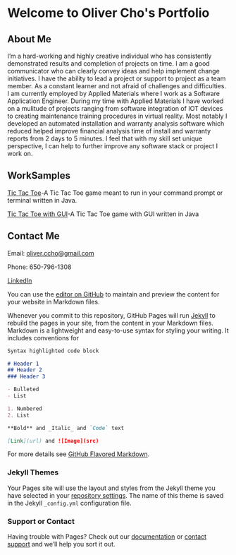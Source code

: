 # Welcome to Oliver Cho's Portfolio

## About Me

I’m a hard-working and highly creative individual who has consistently demonstrated results and completion of projects on time. I am a good communicator who can clearly convey ideas and help implement change initiatives. I have the ability to lead a project or support to project as a team member. As a constant learner and not afraid of challenges and difficulties. I am currently employed by Applied Materials where I work as a Software Application Engineer. During my time with Applied Materials I have worked on a mulitude of projects ranging from software integration of IOT devices to creating maintenance training procedures in virtual reality. Most notably I developed an automated installation and warranty analysis software which reduced helped improve financial analysis time of install and warranty reports from 2 days to 5 minutes. I feel that with my skill set unique perspective, I can help to further improve any software stack or project I work on.



## WorkSamples
[Tic Tac Toe](https://github.com/OliverCho18/TicTacToe)-A Tic Tac Toe game meant to run in your command prompt or terminal written in Java. 

[Tic Tac Toe with GUI](https://github.com/OliverCho18/TicTacToeWithGUI)-A Tic Tac Toe game with GUI written in Java


## Contact Me
Email: oliver.ccho@gmail.com

Phone: 650-796-1308

[LinkedIn](https://www.linkedin.com/in/oliver-cho-686335135/) 

You can use the [editor on GitHub](https://github.com/OliverCho18/OliverCho18.github.io/edit/master/index.md) to maintain and preview the content for your website in Markdown files.

Whenever you commit to this repository, GitHub Pages will run [Jekyll](https://jekyllrb.com/) to rebuild the pages in your site, from the content in your Markdown files.
Markdown is a lightweight and easy-to-use syntax for styling your writing. It includes conventions for

```markdown
Syntax highlighted code block

# Header 1
## Header 2
### Header 3

- Bulleted
- List

1. Numbered
2. List

**Bold** and _Italic_ and `Code` text

[Link](url) and ![Image](src)
```

For more details see [GitHub Flavored Markdown](https://guides.github.com/features/mastering-markdown/).

### Jekyll Themes

Your Pages site will use the layout and styles from the Jekyll theme you have selected in your [repository settings](https://github.com/OliverCho18/OliverCho18.github.io/settings). The name of this theme is saved in the Jekyll `_config.yml` configuration file.

### Support or Contact

Having trouble with Pages? Check out our [documentation](https://docs.github.com/categories/github-pages-basics/) or [contact support](https://github.com/contact) and we’ll help you sort it out.
